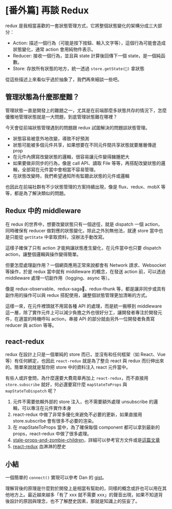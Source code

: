 # [番外篇] 再談 Redux

redux 是我相當喜歡的一套狀態管理方式，它將整個狀態變化的架構分成三大部分：

* Action: 描述一個行為（可能是按下按鈕、輸入文字等），這個行為可能會造成狀態變化，通常 action 會用純物件表示。
* Reducer: 接收一個行為，並且與 state 計算後回傳下一個 state，是一個純函數。
* Store: 存放所有狀態的地方，統一透過 `store.getState()` 拿狀態

從這些描述上來看似乎過於抽象了，我們再來細談一些吧。

## 管理狀態為什麼那麼難？

管理狀態一直是開發上的難題之一，尤其是在前端那麼多狀態共存的情況下，怎麼優雅地管理狀態就是一大問題，到底管理狀態難在哪裡？

今天會從前端狀態管理遇到的問題跟 redux 試圖解決的問題談狀態管理。

* 狀態容易被意外地改變，導致不好預測
* 狀態可能被多個元件共享，如果想要在不同元件間共享狀態就要層層傳遞 prop
* 在元件內撰寫改變狀態的邏輯，很容易讓元件變得臃腫肥大
* 如果要做非同步的行為，像是 call API、讀取 File 等等，再搭配改變狀態的邏輯，全部寫在元件當中會相當不容易管理。
* 在狀態改變時，我們希望通知所有監聽此狀態的元件或邏輯

也因此在前端社群有不少狀態管理的方案持續出現，像是 flux、redux、mobX 等等，都是為了解決類似的問題。

## Redux 中的 middleware

在 redux 的世界中，想要改變狀態只有一個途徑，就是 dispatch 一個 action，同時確保有 reducer 做對應的狀態變化，除此之外別無他法，就連 store 當中也是只能從 `getState` 中拿取資料，沒辦法手動改寫。

這樣子確保了只有 action 才能夠讓狀態產生變化，在元件當中也只要 dispatch action，讓整個邏輯與操作變得簡單。

但要怎麼處理副作用？一個網頁應用正常來說都會有 Network 請求、Websocket 等操作，於是 redux 當中就有 middleware 的概念，在發送 action 前，可以透過 middleware 處理一切副作用（logging、async 等）。

像是 redux-observable、redux-saga、redux-thunk 等，都是讓非同步或具有副作用的操作可以與 redux 搭配使用，讓整個狀態管理更加清晰的方式。

這樣一來，在元件裡頭就不用寫各種 API 的處理，而是統一搬移到 middleware 這一層，除了實作元件上可以減少負擔之外也很好分工，讓開發者專注於開發元件，在適當的時機呼叫 action，串接 API 的部分就由另外一位開發者負責寫 reducer 與 action 等等。

## react-redux

redux 在設計上只是一個單純的 store 而已，並沒有和任何框架（如 React、Vue 等）有任何綁定，也因此 `react-redux` 就是為了整合 react 與 redux 而衍伸出來的。簡單來說就是幫你把 store 中的資料注入 react 元件當中。

有些人或許會問，為什麼還要大費周章再加上 `react-redux`，而不直接用 `store.subscribe` 就好，何必還要寫什麼 `mapStateToProps` 與 `mapStateToDispatch` 呢？

1. 元件不需要依賴外部的 store 注入，也不需要額外處理 unsubscribe 的邏輯，可以專注在元件實作本身
2. react-redux 中做了非常多優化來避免不必要的更新，如果直接用 store.subscribe 會有很多不必要的渲染。
3. 在 mapStateToProps 當中，為了確保每個 component 都可以拿到最新的 props，react-redux 中做了很多處理。
4. [stale-props-and-zombie-children](https://react-redux.js.org/api/hooks#stale-props-and-zombie-children)，詳細可以參考官方文件或是[這篇文章](https://kaihao.dev/posts/Stale-props-and-zombie-children-in-Redux)
5. [react-redux](https://blog.isquaredsoftware.com/2018/11/react-redux-history-implementation/) 血淋淋的歷史

## 小結

一個簡單的 `connect()` 實現可以參考 Dan 的 [gist](https://gist.github.com/gaearon/1d19088790e70ac32ea636c025ba424e)。

理解背後的原理是什麼對於開發上是相當有幫助的，同樣的概念或許也可以用在其他地方上。最近越來越多「有了 xxx 就不需要 xxx」的聲音出現，如果不知道背後設計的原因與理念，也不了解歷史因素，那就是知識上的狂妄了。
